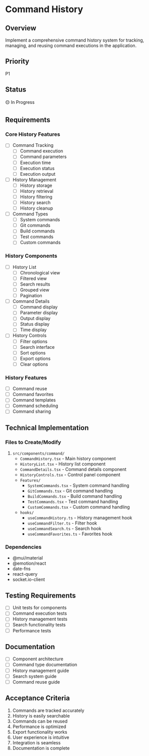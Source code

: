 # Command History

## Overview
Implement a comprehensive command history system for tracking, managing, and reusing command executions in the application.

## Priority
P1

## Status
🟡 In Progress

## Requirements

### Core History Features
- [ ] Command Tracking
  - [ ] Command execution
  - [ ] Command parameters
  - [ ] Execution time
  - [ ] Execution status
  - [ ] Execution output
- [ ] History Management
  - [ ] History storage
  - [ ] History retrieval
  - [ ] History filtering
  - [ ] History search
  - [ ] History cleanup
- [ ] Command Types
  - [ ] System commands
  - [ ] Git commands
  - [ ] Build commands
  - [ ] Test commands
  - [ ] Custom commands

### History Components
- [ ] History List
  - [ ] Chronological view
  - [ ] Filtered view
  - [ ] Search results
  - [ ] Grouped view
  - [ ] Pagination
- [ ] Command Details
  - [ ] Command display
  - [ ] Parameter display
  - [ ] Output display
  - [ ] Status display
  - [ ] Time display
- [ ] History Controls
  - [ ] Filter options
  - [ ] Search interface
  - [ ] Sort options
  - [ ] Export options
  - [ ] Clear options

### History Features
- [ ] Command reuse
- [ ] Command favorites
- [ ] Command templates
- [ ] Command scheduling
- [ ] Command sharing

## Technical Implementation

### Files to Create/Modify
1. `src/components/command/`
   - `CommandHistory.tsx` - Main history component
   - `HistoryList.tsx` - History list component
   - `CommandDetails.tsx` - Command details component
   - `HistoryControls.tsx` - Control panel component
   - `Features/`
     - `SystemCommands.tsx` - System command handling
     - `GitCommands.tsx` - Git command handling
     - `BuildCommands.tsx` - Build command handling
     - `TestCommands.tsx` - Test command handling
     - `CustomCommands.tsx` - Custom command handling
   - `hooks/`
     - `useCommandHistory.ts` - History management hook
     - `useCommandFilter.ts` - Filter hook
     - `useCommandSearch.ts` - Search hook
     - `useCommandFavorites.ts` - Favorites hook

### Dependencies
- @mui/material
- @emotion/react
- date-fns
- react-query
- socket.io-client

## Testing Requirements
- [ ] Unit tests for components
- [ ] Command execution tests
- [ ] History management tests
- [ ] Search functionality tests
- [ ] Performance tests

## Documentation
- [ ] Component architecture
- [ ] Command type documentation
- [ ] History management guide
- [ ] Search system guide
- [ ] Command reuse guide

## Acceptance Criteria
1. Commands are tracked accurately
2. History is easily searchable
3. Commands can be reused
4. Performance is optimized
5. Export functionality works
6. User experience is intuitive
7. Integration is seamless
8. Documentation is complete 